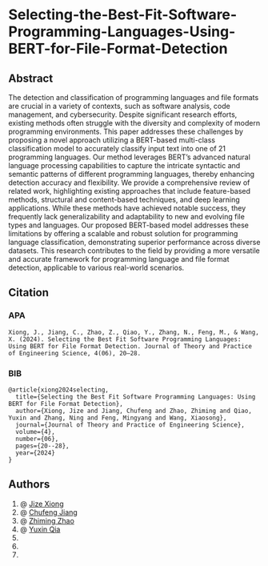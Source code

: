 # Selecting-the-Best-Fit-Software-Programming-Languages-Using-BERT-for-File-Format-Detection

## Abstract
The detection and classification of programming languages and file formats are crucial in a variety of contexts, such as software analysis, code management, and cybersecurity. Despite significant research efforts, existing methods often struggle with the diversity and complexity of modern programming environments. This paper addresses these challenges by proposing a novel approach utilizing a BERT-based multi-class classification model to accurately classify input text into one of 21 programming languages. Our method leverages BERT’s advanced natural language processing capabilities to capture the intricate syntactic and semantic patterns of different programming languages, thereby enhancing detection accuracy and flexibility. We provide a comprehensive review of related work, highlighting existing approaches that include feature-based methods, structural and content-based techniques, and deep learning applications. While these methods have achieved notable success, they frequently lack generalizability and adaptability to new and evolving file types and languages. Our proposed BERT-based model addresses these limitations by offering a scalable and robust solution for programming language classification, demonstrating superior performance across diverse datasets. This research contributes to the field by providing a more versatile and accurate framework for programming language and file format detection, applicable to various real-world scenarios.

## Citation
### APA
```
Xiong, J., Jiang, C., Zhao, Z., Qiao, Y., Zhang, N., Feng, M., & Wang, X. (2024). Selecting the Best Fit Software Programming Languages: Using BERT for File Format Detection. Journal of Theory and Practice of Engineering Science, 4(06), 20–28.
```
### BIB

```
@article{xiong2024selecting,
  title={Selecting the Best Fit Software Programming Languages: Using BERT for File Format Detection},
  author={Xiong, Jize and Jiang, Chufeng and Zhao, Zhiming and Qiao, Yuxin and Zhang, Ning and Feng, Mingyang and Wang, Xiaosong},
  journal={Journal of Theory and Practice of Engineering Science},
  volume={4},
  number={06},
  pages={20--28},
  year={2024}
}
```

## Authors
1. @ [Jize Xiong](https://github.com/Jasonxiong824)   <br>
2. @ [Chufeng Jiang](https://github.com/Chufeng-Jiang) <br>
3. @ [Zhiming Zhao](https://github.com/zhiming817)  <br>
4. @ [Yuxin Qia](https://github.com/Yuxin-Qiao)  <br>
5. 
6. 
7.


